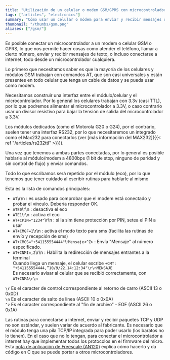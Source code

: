 ```yaml
---
title: "Utilización de un celular o modem GSM/GPRS con microcontroladores"
tags: ["articles", "electronics"]
summary: "Cómo usar un celular o módem para enviar y recibir mensajes de texto y llamadas desde un microcontrolador."
thumbnail: "/thumbs/gsm.png"
aliases: ["/gsm/"]
---
```


Es posible conectar un microcontrolador a un modem o celular GSM o GPRS, lo que nos permite hacer cosas como atender el teléfono, llamar a cierto número, enviar y recibir mensajes de texto, o incluso conectarse a internet, todo desde un microcontrolador cualquiera.

Lo primero que necesitamos saber es que la mayoría de los celulares y módulos GSM trabajan con comandos AT, que son casi universales y están presentes en todo celular que tenga un cable de datos y se pueda usar como modem.

Necesitamos construir una interfaz entre el módulo/celular y el microcontrolador. Por lo general los celulares trabajan con 3.3v (casi TTL), por lo que podremos alimentar el microcontrolador a 3.3V, o caso contrario usar un divisor resistivo para bajar la tensión de salida del microcontrolador a 3.3V.

Los módulos dedicados (como el Motorola G20 o G24), por el contrario, suelen tener una interfaz RS232, por lo que necesitaremos un integrado como el Max232 para conectarlos (ver [más información del MAX232]({{< ref "/articles/rs232ttl" >}})).

Una vez que tenemos a ambas partes conectadas, por lo general es posible hablarle al módulo/modem a 4800bps (1 bit de stop, ninguno de paridad y sin control de flujo) y enviar comandos. 

Todo lo que escribamos será repetido por el módulo (eco), por lo que tenemos que tener cuidado al escribir rutinas para hablarle al mismo

Esta es la lista de comandos principales:

* `AT`\r\n : es usado para comprobar que el modem está conectado y probar el vínculo. Debería responder OK.
* `ATE0`\r\n : desactiva el eco
* `ATE1`\r\n : activa el eco
* `AT+CPIN="1234"`\r\n : si la sim tiene protección por PIN, setea el PIN a usar
* `AT+CMGF=1`\r\n : activa el modo texto para sms (facilita las rutinas de envío y recepción de sms)
* `AT+CMGS="+541155554444"`\r`Mensaje<^Z>` : Envía "Mensaje" al número especificado.
* `AT+CNMI=,2`\r\n : Habilita la redirección de mensajes entrantes a la terminal\
Cuando llega un mensaje, el celular escribe `+CMT: "+541155554444,”10/9/22,14:12:34"\r\nMENSAJE`\
Es necesario avisar al celular que se recibió correctamente, con `AT+CNMA\r\n`
		
`\r` Es el caracter de control correspondiente al retorno de carro (ASCII 13 o 0x0D)\
`\n` Es el caracter de salto de linea (ASCII 10 o 0x0A)\
`^z` Es el caracter correspondiente al "fin de archivo" - EOF (ASCII 26 o 0x1A)

Las rutinas para conectarse a internet, enviar y recibir paquetes TCP y UDP no son estándar, y suelen variar de acuerdo al fabricante. Es necesario que el módulo tenga una pila TCP/IP integrada para poder usarlo (los baratos no lo tienen). En el caso que no lo tengan, para conectar el microcontrolador a internet hay que implementar todos los protocolos en el firmware del micro. Esta [nota de aplicación de Freescale (AN120)](http://cache.freescale.com/files/microcontrollers/doc/app_note/AN2120.pdf) explica cómo hacerlo y da código en C que se puede portar a otros microcontroladores.
